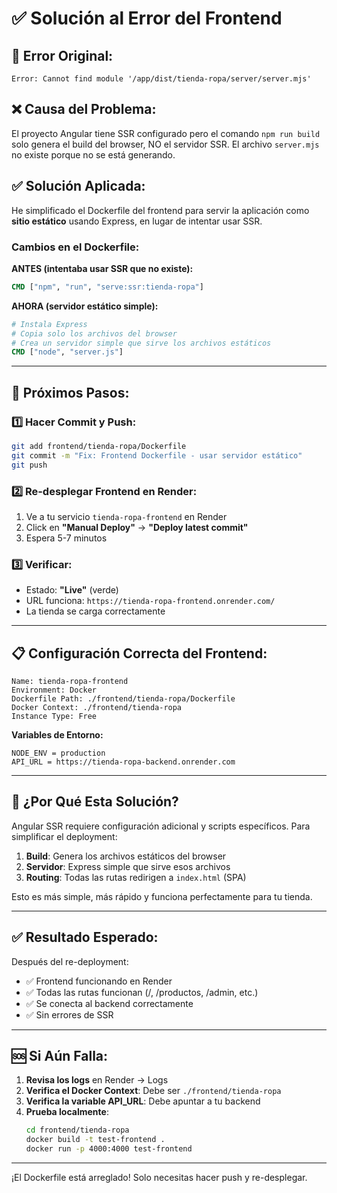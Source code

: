 # ✅ Solución al Error del Frontend

## 🔴 Error Original:
```
Error: Cannot find module '/app/dist/tienda-ropa/server/server.mjs'
```

## ❌ Causa del Problema:

El proyecto Angular tiene SSR configurado pero el comando `npm run build` solo genera el build del browser, NO el servidor SSR. El archivo `server.mjs` no existe porque no se está generando.

## ✅ Solución Aplicada:

He simplificado el Dockerfile del frontend para servir la aplicación como **sitio estático** usando Express, en lugar de intentar usar SSR.

### Cambios en el Dockerfile:

**ANTES (intentaba usar SSR que no existe):**
```dockerfile
CMD ["npm", "run", "serve:ssr:tienda-ropa"]
```

**AHORA (servidor estático simple):**
```dockerfile
# Instala Express
# Copia solo los archivos del browser
# Crea un servidor simple que sirve los archivos estáticos
CMD ["node", "server.js"]
```

---

## 🚀 Próximos Pasos:

### 1️⃣ Hacer Commit y Push:

```bash
git add frontend/tienda-ropa/Dockerfile
git commit -m "Fix: Frontend Dockerfile - usar servidor estático"
git push
```

### 2️⃣ Re-desplegar Frontend en Render:

1. Ve a tu servicio `tienda-ropa-frontend` en Render
2. Click en **"Manual Deploy"** → **"Deploy latest commit"**
3. Espera 5-7 minutos

### 3️⃣ Verificar:

- Estado: **"Live"** (verde)
- URL funciona: `https://tienda-ropa-frontend.onrender.com/`
- La tienda se carga correctamente

---

## 📋 Configuración Correcta del Frontend:

```
Name: tienda-ropa-frontend
Environment: Docker
Dockerfile Path: ./frontend/tienda-ropa/Dockerfile
Docker Context: ./frontend/tienda-ropa
Instance Type: Free
```

**Variables de Entorno:**
```
NODE_ENV = production
API_URL = https://tienda-ropa-backend.onrender.com
```

---

## 🎯 ¿Por Qué Esta Solución?

Angular SSR requiere configuración adicional y scripts específicos. Para simplificar el deployment:

1. **Build**: Genera los archivos estáticos del browser
2. **Servidor**: Express simple que sirve esos archivos
3. **Routing**: Todas las rutas redirigen a `index.html` (SPA)

Esto es más simple, más rápido y funciona perfectamente para tu tienda.

---

## ✅ Resultado Esperado:

Después del re-deployment:
- ✅ Frontend funcionando en Render
- ✅ Todas las rutas funcionan (/, /productos, /admin, etc.)
- ✅ Se conecta al backend correctamente
- ✅ Sin errores de SSR

---

## 🆘 Si Aún Falla:

1. **Revisa los logs** en Render → Logs
2. **Verifica el Docker Context**: Debe ser `./frontend/tienda-ropa`
3. **Verifica la variable API_URL**: Debe apuntar a tu backend
4. **Prueba localmente**:
   ```bash
   cd frontend/tienda-ropa
   docker build -t test-frontend .
   docker run -p 4000:4000 test-frontend
   ```

---

¡El Dockerfile está arreglado! Solo necesitas hacer push y re-desplegar.
